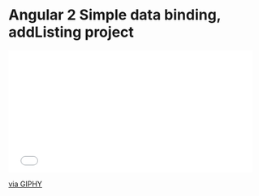 # Angular 2 Simple data binding, addListing project

<iframe src="//giphy.com/embed/26BGP0xNuvpei1pLy" width="480" height="240" frameBorder="0" class="giphy-embed" allowFullScreen></iframe><p><a href="https://giphy.com/gifs/26BGP0xNuvpei1pLy">via GIPHY</a></p>
